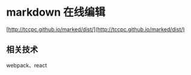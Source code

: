 # markdown 在线编辑 
[http://tccpc.github.io/marked/dist/](http://tccpc.github.io/marked/dist/)
## 相关技术
webpack、react